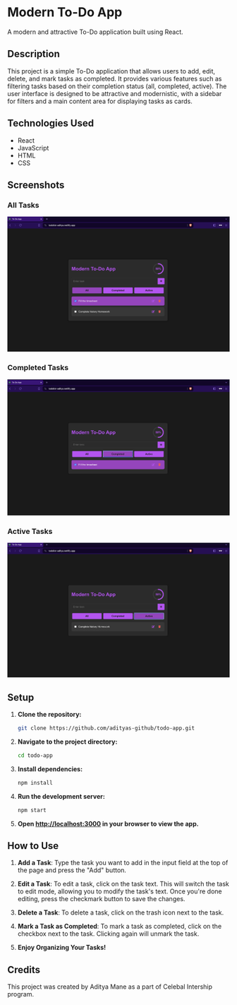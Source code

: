 # Modern To-Do App

A modern and attractive To-Do application built using React.

## Description

This project is a simple To-Do application that allows users to add, edit, delete, and mark tasks as completed. It provides various features such as filtering tasks based on their completion status (all, completed, active). The user interface is designed to be attractive and modernistic, with a sidebar for filters and a main content area for displaying tasks as cards.

## Technologies Used

- React
- JavaScript
- HTML
- CSS

## Screenshots

### All Tasks 
![all tasks](./src/assests/images/all_tasks.png)
### Completed Tasks
![Screenshot](./src/assests/images/complete_tasks.png)
### Active Tasks
![Screenshot](./src/assests/images/active_tasks.png)

## Setup

1. **Clone the repository:**

   ```bash
   git clone https://github.com/adityas-github/todo-app.git
   ```

2. **Navigate to the project directory:**

   ```bash
   cd todo-app
   ```

3. **Install dependencies:**

   ```bash
   npm install
   ```

4. **Run the development server:**

   ```bash
   npm start
   ```

5. **Open [http://localhost:3000](http://localhost:3000) in your browser to view the app.**

## How to Use

1. **Add a Task**: Type the task you want to add in the input field at the top of the page and press the "Add" button.

2. **Edit a Task**: To edit a task, click on the task text. This will switch the task to edit mode, allowing you to modify the task's text. Once you're done editing, press the checkmark button to save the changes.

3. **Delete a Task**: To delete a task, click on the trash icon next to the task.

4. **Mark a Task as Completed**: To mark a task as completed, click on the checkbox next to the task. Clicking again will unmark the task.
   
5. **Enjoy Organizing Your Tasks!**

## Credits

This project was created by Aditya Mane as a part of Celebal Intership program.

